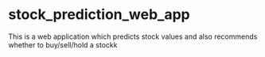 # stock_prediction_web_app
This is a web application which predicts stock values  and also recommends whether to buy/sell/hold a stockk
